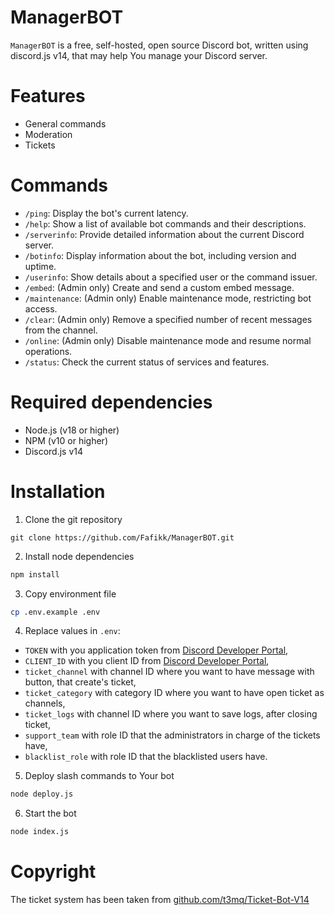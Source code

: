 # ManagerBOT

`ManagerBOT` is a free, self-hosted, open source Discord bot, written using discord.js v14, that may help You manage your Discord server.

# Features

- General commands
- Moderation
- Tickets

# Commands

- `/ping`: Display the bot's current latency.
- `/help`: Show a list of available bot commands and their descriptions.
- `/serverinfo`: Provide detailed information about the current Discord server.
- `/botinfo`: Display information about the bot, including version and uptime.
- `/userinfo`: Show details about a specified user or the command issuer.
- `/embed`: (Admin only) Create and send a custom embed message.
- `/maintenance`: (Admin only) Enable maintenance mode, restricting bot access.
- `/clear`: (Admin only) Remove a specified number of recent messages from the channel.
- `/online`: (Admin only) Disable maintenance mode and resume normal operations.
- `/status`: Check the current status of services and features.

# Required dependencies

- Node.js (v18 or higher)
- NPM (v10 or higher)
- Discord.js v14

# Installation

1. Clone the git repository

```git
git clone https://github.com/Fafikk/ManagerBOT.git
```

2. Install node dependencies

```bash
npm install
```

3. Copy environment file

```bash
cp .env.example .env
```

4. Replace values in `.env`:

- `TOKEN` with you application token from [Discord Developer Portal](https://discord.com/developers/applications),
- `CLIENT_ID` with you client ID from [Discord Developer Portal](https://discord.com/developers/applications),
- `ticket_channel` with channel ID where you want to have message with button, that create's ticket,
- `ticket_category` with category ID where you want to have open ticket as channels,
- `ticket_logs` with channel ID where you want to save logs, after closing ticket,
- `support_team` with role ID that the administrators in charge of the tickets have,
- `blacklist_role` with role ID that the blacklisted users have.

5. Deploy slash commands to Your bot

```bash
node deploy.js
```

6. Start the bot

```bash
node index.js
```

# Copyright

The ticket system has been taken from [github.com/t3mq/Ticket-Bot-V14](https://github.com/t3mq/Ticket-Bot-V14)
